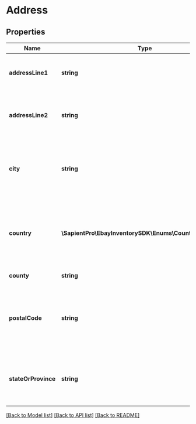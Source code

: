 # Address

## Properties
| Name                | Type                                                   | Description                                                                                                                                                                                                                                                                                                                                                                                                                                                                                                                                                                                                                           | Notes      |
|---------------------|--------------------------------------------------------|---------------------------------------------------------------------------------------------------------------------------------------------------------------------------------------------------------------------------------------------------------------------------------------------------------------------------------------------------------------------------------------------------------------------------------------------------------------------------------------------------------------------------------------------------------------------------------------------------------------------------------------|------------|
| **addressLine1**    | **string**                                             | The first line of a street address. This field is required for store inventory locations that will be holding In-Store Pickup inventory. A street address is not required if the inventory location is not holding In-Store Pickup Inventory. This field will be returned if defined for an inventory location. &lt;br&gt;&lt;br&gt;&lt;b&gt;Max length&lt;/b&gt;: 128                                                                                                                                                                                                                                                                | [optional] |
| **addressLine2**    | **string**                                             | The second line of a street address. This field can be used for additional address information, such as a suite or apartment number. A street address is not required if the inventory location is not holding In-Store Pickup Inventory. This field will be returned if defined for an inventory location. &lt;br&gt;&lt;br&gt;&lt;b&gt;Max length&lt;/b&gt;: 128                                                                                                                                                                                                                                                                    | [optional] |
| **city**            | **string**                                             | The city in which the inventory location resides. This field is required for store inventory locations that will be holding In-Store Pickup inventory. For warehouse locations, this field is technically optional, as a &lt;strong&gt;postalCode&lt;/strong&gt; can be used instead of  &lt;strong&gt;city&lt;/strong&gt;/&lt;strong&gt;stateOrProvince&lt;/strong&gt; pair, and then the city is just derived from this postal/zip code. This field is returned if defined for an inventory location. &lt;br&gt;&lt;br&gt;&lt;b&gt;Max length&lt;/b&gt;: 128                                                                        | [optional] |
| **country**         | **\SapientPro\EbayInventorySDK\Enums\CountryCodeEnum** | The country in which the address resides, represented as two-letter &lt;a href&#x3D;\&quot;https://www.iso.org/iso-3166-country-codes.html\&quot; title&#x3D;\&quot;https://www.iso.org\&quot; target&#x3D;\&quot;_blank\&quot;&gt;ISO 3166&lt;/a&gt; country code. For example, &lt;code&gt;US&lt;/code&gt; represents the United States, and &lt;code&gt;DE&lt;/code&gt; represents Germany. &lt;br&gt;&lt;br&gt;&lt;b&gt;Max length&lt;/b&gt;: 2 For implementation help, refer to &lt;a href&#x3D;&#x27;https://developer.ebay.com/api-docs/sell/inventory/types/CountryCodeEnum\&quot;&#x27;&gt;eBay API documentation&lt;/a&gt; | [optional] |
| **county**          | **string**                                             | The county in which the address resides. This field is returned if defined for an inventory location.                                                                                                                                                                                                                                                                                                                                                                                                                                                                                                                                 | [optional] |
| **postalCode**      | **string**                                             | The postal/zip code of the address. eBay uses postal codes to surface In-Store Pickup items within the vicinity of a buyer&#x27;s location, and it also user postal codes (origin and destination) to estimate shipping costs when the seller uses calculated shipping. A &lt;strong&gt;city&lt;/strong&gt;/&lt;strong&gt;stateOrProvince&lt;/strong&gt; pair can be used instead of a &lt;strong&gt;postalCode&lt;/strong&gt; value, and then the postal code is just derived from the city and state/province. This field is returned if defined for an inventory location. &lt;br&gt;&lt;br&gt;&lt;b&gt;Max length&lt;/b&gt;: 16   | [optional] |
| **stateOrProvince** | **string**                                             | The state/province in which the inventory location resides. This field is required for store inventory locations that will be holding In-Store Pickup inventory. For warehouse locations, this field is technically optional, as a &lt;strong&gt;postalCode&lt;/strong&gt; can be used instead of &lt;strong&gt;city&lt;/strong&gt;/&lt;strong&gt;stateOrProvince&lt;/strong&gt; pair, and then the state or province is just derived from this postal/zip code. &lt;br&gt;&lt;br&gt;&lt;b&gt;Max length&lt;/b&gt;: 128                                                                                                               | [optional] |

[[Back to Model list]](../../README.md#documentation-for-models) [[Back to API list]](../../README.md#documentation-for-api-endpoints) [[Back to README]](../../README.md)

